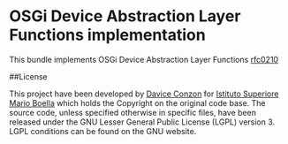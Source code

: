 # OSGi Device Abstraction Layer Functions implementation

This bundle implements OSGi Device Abstraction Layer Functions [rfc0210](https://github.com/osgi/design/raw/master/rfcs/rfc0210/)

##License

This project have been developed by [Davice Conzon](https://github.com/codavide) for [Istituto Superiore Mario Boella](http://www.ismb.it/) which holds the Copyright on the original code base.
The source code, unless specified otherwise in specific files, have been released under the GNU Lesser General Public License (LGPL) version 3.
LGPL conditions can be found on the GNU website.
